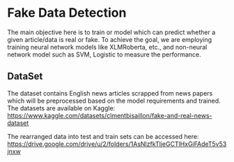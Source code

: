 # Fake Data Detection

The main objective here is to train or model which can predict whether a given article/data is real or fake. To achieve the goal, we are employing training neural network models like XLMRoberta, etc., and non-neural network model such as SVM, Logistic to measure the performance. 

## DataSet
The dataset contains English news articles scrapped from news papers which will be preprocessed based on the model requirements and trained. The datasets are available on Kaggle: https://www.kaggle.com/datasets/clmentbisaillon/fake-and-real-news-dataset

The rearranged data into test and train sets can be accessed here: https://drive.google.com/drive/u/2/folders/1AsNlzfkTljeGCTlHxGiFAdeT5v53jnxw